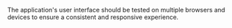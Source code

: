 The application's user interface should be tested on multiple browsers and devices to ensure a consistent and responsive experience.

